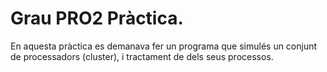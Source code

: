 # Grau PRO2 Pràctica.
En aquesta pràctica es demanava fer un programa que simulés un conjunt de processadors (cluster), i tractament de dels seus processos.
